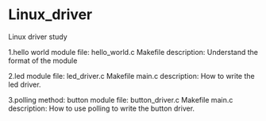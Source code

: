 # Linux_driver
Linux driver study

1.hello world module
file: hello_world.c
	  Makefile
description: Understand the format of the module

2.led module
file: led_driver.c
	  Makefile
	  main.c
description: How to write the led driver.

3.polling method: button module
file: button_driver.c
	  Makefile
	  main.c
description: How to use polling to write the button driver.